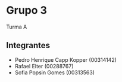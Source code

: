 # Grupo 3
Turma A

## Integrantes
 - Pedro Henrique Capp Kopper (00314142)
 - Rafael Elter (00288767)
 - Sofia Popsin Gomes (00313563)
